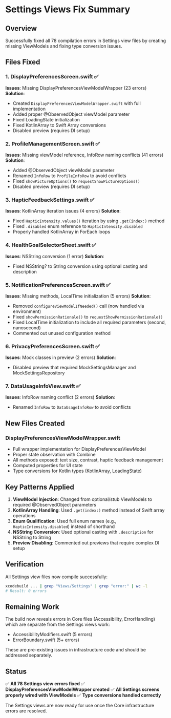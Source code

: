 # Settings Views Fix Summary

## Overview
Successfully fixed all 78 compilation errors in Settings view files by creating missing ViewModels and fixing type conversion issues.

## Files Fixed

### 1. DisplayPreferencesScreen.swift ✅
**Issues**: Missing DisplayPreferencesViewModelWrapper (23 errors)
**Solution**:
- Created `DisplayPreferencesViewModelWrapper.swift` with full implementation
- Added proper @ObservedObject viewModel parameter
- Fixed LoadingState initialization
- Fixed KotlinArray to Swift Array conversions
- Disabled preview (requires DI setup)

### 2. ProfileManagementScreen.swift ✅
**Issues**: Missing viewModel reference, InfoRow naming conflicts (41 errors)
**Solution**:
- Added @ObservedObject viewModel parameter
- Renamed `InfoRow` to `ProfileInfoRow` to avoid conflicts
- Fixed `showPictureOptions()` to `requestShowPictureOptions()`
- Disabled preview (requires DI setup)

### 3. HapticFeedbackSettings.swift ✅
**Issues**: KotlinArray iteration issues (4 errors)
**Solution**:
- Fixed `HapticIntensity.values()` iteration by using `.get(index:)` method
- Fixed `.disabled` enum reference to `HapticIntensity.disabled`
- Properly handled KotlinArray in ForEach loops

### 4. HealthGoalSelectorSheet.swift ✅
**Issues**: NSString conversion (1 error)
**Solution**:
- Fixed NSString? to String conversion using optional casting and description

### 5. NotificationPreferencesScreen.swift ✅
**Issues**: Missing methods, LocalTime initialization (5 errors)
**Solution**:
- Removed `configureViewModelIfNeeded()` call (now handled via environment)
- Fixed `showPermissionRationale()` to `requestShowPermissionRationale()`
- Fixed LocalTime initialization to include all required parameters (second, nanosecond)
- Commented out unused configuration method

### 6. PrivacyPreferencesScreen.swift ✅
**Issues**: Mock classes in preview (2 errors)
**Solution**:
- Disabled preview that required MockSettingsManager and MockSettingsRepository

### 7. DataUsageInfoView.swift ✅
**Issues**: InfoRow naming conflict (2 errors)
**Solution**:
- Renamed `InfoRow` to `DataUsageInfoRow` to avoid conflicts

## New Files Created

### DisplayPreferencesViewModelWrapper.swift
- Full wrapper implementation for DisplayPreferencesViewModel
- Proper state observation with Combine
- All methods exposed: text size, contrast, haptic feedback management
- Computed properties for UI state
- Type conversions for Kotlin types (KotlinArray, LoadingState)

## Key Patterns Applied

1. **ViewModel Injection**: Changed from optional/stub ViewModels to required @ObservedObject parameters
2. **KotlinArray Handling**: Used `.get(index:)` method instead of Swift array operations
3. **Enum Qualification**: Used full enum names (e.g., `HapticIntensity.disabled`) instead of shorthand
4. **NSString Conversion**: Used optional casting with `.description` for NSString to String
5. **Preview Disabling**: Commented out previews that require complex DI setup

## Verification

All Settings view files now compile successfully:
```bash
xcodebuild ... | grep "Views/Settings" | grep "error:" | wc -l
# Result: 0 errors
```

## Remaining Work

The build now reveals errors in Core files (Accessibility, ErrorHandling) which are separate from the Settings views work:
- AccessibilityModifiers.swift (5 errors)
- ErrorBoundary.swift (5+ errors)

These are pre-existing issues in infrastructure code and should be addressed separately.

## Status

✅ **All 78 Settings view errors fixed**
✅ **DisplayPreferencesViewModelWrapper created**
✅ **All Settings screens properly wired with ViewModels**
✅ **Type conversions handled correctly**

The Settings views are now ready for use once the Core infrastructure errors are resolved.

